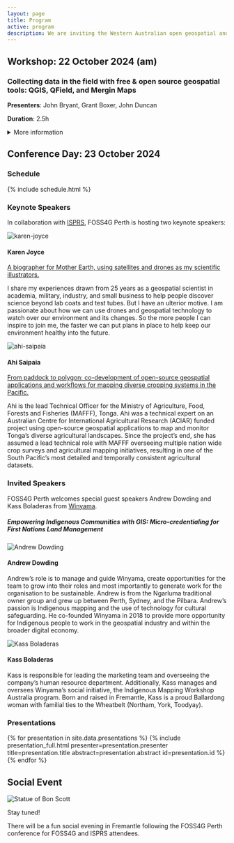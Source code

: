 ```yaml
---
layout: page
title: Program
active: program
description: We are inviting the Western Australian open geospatial and mapping community to get involved by submitting a presentation.
---
```



## Workshop: 22 October 2024 (am)

### Collecting data in the field with free & open source geospatial tools: QGIS, QField, and Mergin Maps

**Presenters**: John Bryant, Grant Boxer, John Duncan

**Duration**: 2.5h
<details>
    <summary>More information</summary>
    {% include_relative read_more/workshop.html %}
</details>

<div class="divider"></div>


## Conference Day: 23 October 2024
<h3>Schedule</h3>

{% include schedule.html %}



<div class="divider-light"></div>


<div id="keynotes" class="anchor-offset"></div>

### Keynote Speakers

In collaboration with <a href="https://www.isprs.org/tc4-symposium2024/index.html" target="_blank" rel="noreferrer">ISPRS</a>, FOSS4G Perth is hosting two keynote speakers:


<div class="grid grid-cols-2">
    <div class="speaker-container">
        <img src="/assets/img/program/karen-joyce.png" class="keynote-img" alt="karen-joyce">
        <h4>Karen Joyce</h4>
        <a href="https://www.isprs.org/tc4-symposium2024/speakers.html" target="_blank" rel="noreferrer">A biographer for Mother Earth, using satellites and drones as my scientific illustrators.</a> 
        <p>I share my experiences drawn from 25 years as a geospatial scientist in academia, military, industry, and small business to help people discover science beyond lab coats and test tubes. But I have an ulterior motive. I am passionate about how we can use drones and geospatial technology to watch over our environment and its changes. So the more people I can inspire to join me, the faster we can put plans in place to help keep our environment healthy into the future.
        </p>
    </div>
    <div class="speaker-container">
        <img src="/assets/img/program/ahi-saipaia.png" class="keynote-img" alt="ahi-saipaia">
        <h4>Ahi Saipaia</h4>
        <a href="https://www.isprs.org/tc4-symposium2024/speakers.html" target="_blank" rel="noreferrer">From paddock to polygon: co-development of open-source geospatial applications and workflows for mapping diverse cropping systems in the Pacific.</a> 
        <p>Ahi is the lead Technical Officer for the Ministry of Agriculture, Food, Forests and Fisheries (MAFFF), Tonga. Ahi was a technical expert on an Australian Centre for International Agricultural Research (ACIAR) funded project using open-source geospatial applications to map and monitor Tonga’s diverse agricultural landscapes. Since the project’s end, she has assumed a lead technical role with MAFFF overseeing multiple nation wide crop surveys and agricultural mapping initiatives, resulting in one of the South Pacific’s most detailed and temporally consistent agricultural datasets.
        </p>
    </div>
</div>

<div class="divider-light"></div>


<div id="guests" class="anchor-offset"></div>

### Invited Speakers

<p>FOSS4G Perth welcomes special guest speakers Andrew Dowding and Kass Boladeras from <a target="_blank" href="https://www.winyama.com.au/">Winyama</a>.</p>
<h5>Empowering Indigenous Communities with GIS: Micro-credentialing for First Nations Land Management</h5>

<div class="grid grid-cols-2">
    <div class="speaker-container">
        <img src="/assets/img/program/andrew_dowding.webp" class="keynote-img" alt="Andrew Dowding">
        <h4>Andrew Dowding</h4>
        <p>
        Andrew’s role is to manage and guide Winyama, create opportunities for the team to grow into their roles and most importantly to generate work for the organisation to be sustainable. Andrew is from the Ngarluma traditional owner group and grew up between Perth, Sydney, and the Pilbara. Andrew’s passion is Indigenous mapping and the use of technology for cultural safeguarding. He co-founded Winyama in 2018 to provide more opportunity for Indigenous people to work in the geospatial industry and within the broader digital economy.
        </p>
    </div>
    <div class="speaker-container">
        <img src="/assets/img/program/kass_boladeras.webp" class="keynote-img" alt="Kass Boladeras">
        <h4>Kass Boladeras</h4>
        <p>
        Kass is responsible for leading the marketing team and overseeing the company’s human resource department. Additionally, Kass manages and oversees Winyama’s social initiative, the Indigenous Mapping Workshop Australia program. Born and raised in Fremantle, Kass is a proud Ballardong woman with familial ties to the Wheatbelt (Northam, York, Toodyay). 
        </p>
    </div>
</div>

<div class="divider-light"></div>

<div id="main-program" class="anchor-offset"></div>

<h3>Presentations</h3>

<div id="presentations">
{% for presentation in site.data.presentations %}
    {% include presentation_full.html 
        presenter=presentation.presenter
        title=presentation.title
        abstract=presentation.abstract
        id=presentation.id
    %}
{% endfor %}
</div>


<div class="divider"></div>

<div id="social" class="anchor-offset"></div>

## Social Event

<div class="social-program">
    <div><img src="/assets/img/freo/bonscott.webp" alt="Statue of Bon Scott"></div>
    <div> 
        <p>Stay tuned!</p>
        <p>There will be a fun social evening in Fremantle following the FOSS4G Perth conference for FOSS4G and ISPRS attendees.</p>
    </div>
</div>